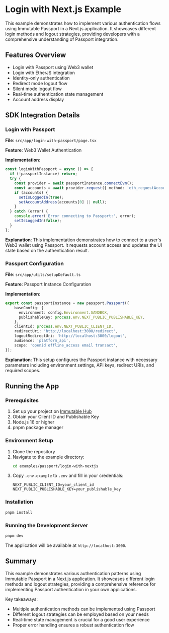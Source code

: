 # Login with Next.js Example

This example demonstrates how to implement various authentication flows using Immutable Passport in a Next.js application. It showcases different login methods and logout strategies, providing developers with a comprehensive understanding of Passport integration.

## Features Overview

- Login with Passport using Web3 wallet
- Login with EtherJS integration
- Identity-only authentication
- Redirect mode logout flow
- Silent mode logout flow
- Real-time authentication state management
- Account address display

## SDK Integration Details

### Login with Passport

**File**: `src/app/login-with-passport/page.tsx`

**Feature**: Web3 Wallet Authentication

**Implementation**:
```typescript
const loginWithPassport = async () => {
  if (!passportInstance) return;
  try {
    const provider = await passportInstance.connectEvm();
    const accounts = await provider.request({ method: 'eth_requestAccounts' });
    if (accounts) {
      setIsLoggedIn(true);
      setAccountAddress(accounts[0] || null);
    }
  } catch (error) {
    console.error('Error connecting to Passport:', error);
    setIsLoggedIn(false);
  }
};
```

**Explanation**: This implementation demonstrates how to connect to a user's Web3 wallet using Passport. It requests account access and updates the UI state based on the authentication result.

### Passport Configuration

**File**: `src/app/utils/setupDefault.ts`

**Feature**: Passport Instance Configuration

**Implementation**:
```typescript
export const passportInstance = new passport.Passport({
    baseConfig: {
      environment: config.Environment.SANDBOX,
      publishableKey: process.env.NEXT_PUBLIC_PUBLISHABLE_KEY,
    },
    clientId: process.env.NEXT_PUBLIC_CLIENT_ID,
    redirectUri: 'http://localhost:3000/redirect',
    logoutRedirectUri: 'http://localhost:3000/logout',
    audience: 'platform_api',
    scope: 'openid offline_access email transact',
});
```

**Explanation**: This setup configures the Passport instance with necessary parameters including environment settings, API keys, redirect URIs, and required scopes.

## Running the App

### Prerequisites

1. Set up your project on [Immutable Hub](https://hub.immutable.com)
2. Obtain your Client ID and Publishable Key
3. Node.js 16 or higher
4. pnpm package manager

### Environment Setup

1. Clone the repository
2. Navigate to the example directory:
   ```bash
   cd examples/passport/login-with-nextjs
   ```
3. Copy `.env.example` to `.env` and fill in your credentials:
   ```
   NEXT_PUBLIC_CLIENT_ID=your_client_id
   NEXT_PUBLIC_PUBLISHABLE_KEY=your_publishable_key
   ```

### Installation

```bash
pnpm install
```

### Running the Development Server

```bash
pnpm dev
```

The application will be available at `http://localhost:3000`.

## Summary

This example demonstrates various authentication patterns using Immutable Passport in a Next.js application. It showcases different login methods and logout strategies, providing a comprehensive reference for implementing Passport authentication in your own applications.

Key takeaways:
- Multiple authentication methods can be implemented using Passport
- Different logout strategies can be employed based on your needs
- Real-time state management is crucial for a good user experience
- Proper error handling ensures a robust authentication flow 